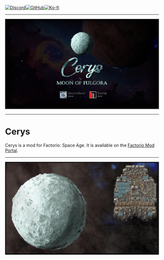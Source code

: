 [![Discord](https://img.shields.io/badge/Discord-%235865F2.svg?style=for-the-badge&logo=discord&logoColor=white)](https://discord.gg/VuVhYUBbWE)[![GitHub](https://img.shields.io/badge/github-%23121011.svg?style=for-the-badge&logo=github&logoColor=white)](https://github.com/danielmartin0/Cerys-Moon-of-Fulgora)[![Ko-fi](https://img.shields.io/badge/Ko--fi-F16061?style=for-the-badge&logo=ko-fi&logoColor=white)](https://ko-fi.com/thesixthroc)

---

![Movie poster for Cerys](https://raw.githubusercontent.com/danielmartin0/Cerys-Moon-of-Fulgora/main/images/movie-poster.png)

---

# Cerys

Cerys is a mod for Factorio: Space Age. It is available on the [Factorio Mod Portal](https://mods.factorio.com/mod/Cerys-Moon-of-Fulgora).

---

![Space platform hovering over Cerys](https://raw.githubusercontent.com/danielmartin0/Cerys-Moon-of-Fulgora/main/images/hovering-2.png)